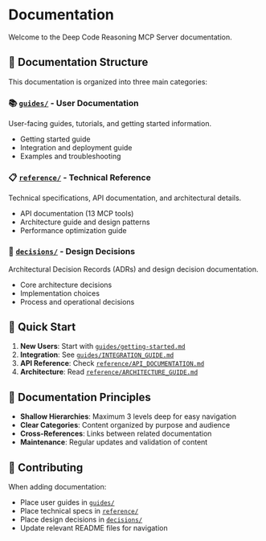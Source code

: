 # Documentation

Welcome to the Deep Code Reasoning MCP Server documentation.

## 📁 **Documentation Structure**

This documentation is organized into three main categories:

### 📚 [`guides/`](./guides/) - User Documentation
User-facing guides, tutorials, and getting started information.
- Getting started guide
- Integration and deployment guide  
- Examples and troubleshooting

### 📋 [`reference/`](./reference/) - Technical Reference
Technical specifications, API documentation, and architectural details.
- API documentation (13 MCP tools)
- Architecture guide and design patterns
- Performance optimization guide

### 📝 [`decisions/`](./decisions/) - Design Decisions
Architectural Decision Records (ADRs) and design decision documentation.
- Core architecture decisions
- Implementation choices
- Process and operational decisions

## 🚀 **Quick Start**

1. **New Users**: Start with [`guides/getting-started.md`](./guides/getting-started.md)
2. **Integration**: See [`guides/INTEGRATION_GUIDE.md`](./guides/INTEGRATION_GUIDE.md)
3. **API Reference**: Check [`reference/API_DOCUMENTATION.md`](./reference/API_DOCUMENTATION.md)
4. **Architecture**: Read [`reference/ARCHITECTURE_GUIDE.md`](./reference/ARCHITECTURE_GUIDE.md)

## 🎯 **Documentation Principles**

- **Shallow Hierarchies**: Maximum 3 levels deep for easy navigation
- **Clear Categories**: Content organized by purpose and audience
- **Cross-References**: Links between related documentation
- **Maintenance**: Regular updates and validation of content

## 🔄 **Contributing**

When adding documentation:
- Place user guides in [`guides/`](./guides/)
- Place technical specs in [`reference/`](./reference/)
- Place design decisions in [`decisions/`](./decisions/)
- Update relevant README files for navigation